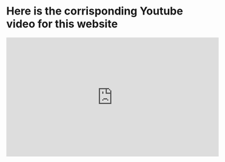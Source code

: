 # Here is the corrisponding Youtube video for this website

<iframe width="560" height="315" src="https://www.youtube.com/embed/Wn-vx4zt-eI" title="YouTube video player" frameborder="0" allow="accelerometer; autoplay; clipboard-write; encrypted-media; gyroscope; picture-in-picture" allowfullscreen></iframe>
